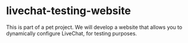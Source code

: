 # livechat-testing-website

This is part of a pet project.
We will develop a website that allows you to dynamically configure LiveChat, for testing purposes.
